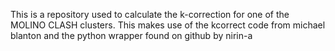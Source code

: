 This is a repository used to calculate the k-correction for one of the MOLINO CLASH clusters. This makes use of the kcorrect code from michael blanton and the python wrapper found on github by nirin-a
